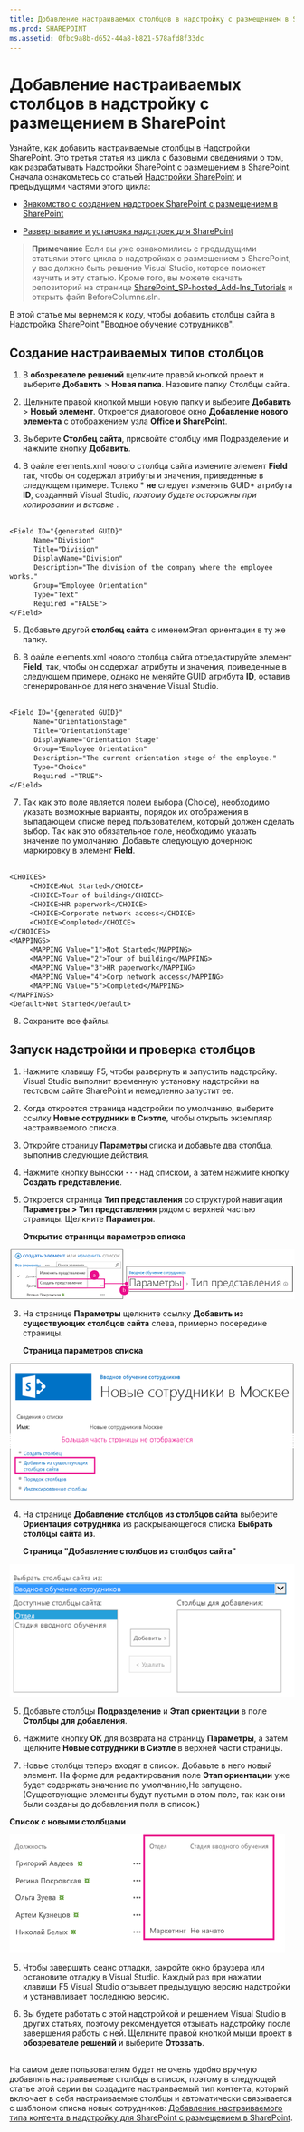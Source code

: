 ```yaml
---
title: Добавление настраиваемых столбцов в надстройку с размещением в SharePoint
ms.prod: SHAREPOINT
ms.assetid: 0fbc9a8b-d652-44a8-b821-578afd8f33dc
---
```



# Добавление настраиваемых столбцов в надстройку с размещением в SharePoint
Узнайте, как добавить настраиваемые столбцы в Надстройки SharePoint.
Это третья статья из цикла с базовыми сведениями о том, как разрабатывать Надстройки SharePoint с размещением в SharePoint. Сначала ознакомьтесь со статьей  [Надстройки SharePoint](sharepoint-add-ins.md) и предыдущими частями этого цикла:





-  [Знакомство с созданием надстроек SharePoint с размещением в SharePoint](get-started-creating-sharepoint-hosted-sharepoint-add-ins.md)


-  [Развертывание и установка надстроек для SharePoint](deploy-and-install-a-sharepoint-hosted-sharepoint-add-in.md)



> **Примечание**
> Если вы уже ознакомились с предыдущими статьями этого цикла о надстройках с размещением в SharePoint, у вас должно быть решение Visual Studio, которое поможет изучить и эту статью. Кроме того, вы можете скачать репозиторий на странице  [SharePoint_SP-hosted_Add-Ins_Tutorials](https://github.com/OfficeDev/SharePoint_SP-hosted_Add-Ins_Tutorials) и открыть файл BeforeColumns.sln.




В этой статье мы вернемся к коду, чтобы добавить столбцы сайта в Надстройка SharePoint "Вводное обучение сотрудников".
## Создание настраиваемых типов столбцов






1. В **обозревателе решений** щелкните правой кнопкой проект и выберите **Добавить** > **Новая папка**. Назовите папку Столбцы сайта.


2. Щелкните правой кнопкой мыши новую папку и выберите **Добавить** > **Новый элемент**. Откроется диалоговое окно **Добавление нового элемента** с отображением узла **Office и SharePoint**.


3. Выберите **Столбец сайта**, присвойте столбцу имя Подразделение и нажмите кнопку **Добавить**.


4. В файле elements.xml нового столбца сайта измените элемент **Field** так, чтобы он содержал атрибуты и значения, приведенные в следующем примере. Только * **не** следует изменять GUID*  атрибута **ID**, созданный Visual Studio,  *поэтому будьте осторожны при копировании и вставке*  .

 ```

<Field ID="{generated GUID}"
       Name="Division" 
       Title="Division" 
       DisplayName="Division" 
       Description="The division of the company where the employee works." 
       Group="Employee Orientation" 
       Type="Text" 
       Required ="FALSE">
</Field>
 ```

5. Добавьте другой **столбец сайта** с именемЭтап ориентации в ту же папку.


6. В файле elements.xml нового столбца сайта отредактируйте элемент **Field**, так, чтобы он содержал атрибуты и значения, приведенные в следующем примере, однако не меняйте GUID атрибута **ID**, оставив сгенерированное для него значение Visual Studio.

 ```

<Field ID="{generated GUID}"
       Name="OrientationStage" 
       Title="OrientationStage"
       DisplayName="Orientation Stage" 
       Group="Employee Orientation" 
       Description="The current orientation stage of the employee." 
       Type="Choice"
       Required ="TRUE">
</Field>
 ```

7. Так как это поле является полем выбора (Choice), необходимо указать возможные варианты, порядок их отображения в выпадающем списке перед пользователем, который должен сделать выбор. Так как это обязательное поле, необходимо указать значение по умолчанию. Добавьте следующую дочернюю маркировку в элемент **Field**.

 ```

<CHOICES>
      <CHOICE>Not Started</CHOICE>
      <CHOICE>Tour of building</CHOICE>
      <CHOICE>HR paperwork</CHOICE>
      <CHOICE>Corporate network access</CHOICE>
      <CHOICE>Completed</CHOICE>
</CHOICES>
<MAPPINGS>
      <MAPPING Value="1">Not Started</MAPPING>
      <MAPPING Value="2">Tour of building</MAPPING>
      <MAPPING Value="3">HR paperwork</MAPPING>
      <MAPPING Value="4">Corp network access</MAPPING>
      <MAPPING Value="5">Completed</MAPPING>
</MAPPINGS>
<Default>Not Started</Default>
 ```

8. Сохраните все файлы.



## Запуск надстройки и проверка столбцов






1. Нажмите клавишу F5, чтобы развернуть и запустить надстройку. Visual Studio выполнит временную установку надстройки на тестовом сайте SharePoint и немедленно запустит ее. 


2. Когда откроется страница надстройки по умолчанию, выберите ссылку **Новые сотрудники в Сиэтле**, чтобы открыть экземпляр настраиваемого списка.


3. Откройте страницу **Параметры** списка и добавьте два столбца, выполнив следующие действия.

1. Нажмите кнопку выноски **· · ·** над списком, а затем нажмите кнопку **Создать представление**.


2. Откроется страница **Тип представления** со структурой навигации **Параметры > Тип представления** рядом с верхней частью страницы. Щелкните **Параметры**.

   **Открытие страницы параметров списка**



![Список новых сотрудников в Сиэтле с кнопкой выноски и элементом создания представления, выделенным как первый шаг. Еще указана стрелка на страницу создания представления с выделенной строкой навигации "Параметры".](images/6c119cae-adf8-42ff-9890-f3aa1e11719d.png)





3. На странице **Параметры** щелкните ссылку **Добавить из существующих столбцов сайта** слева, примерно посередине страницы.

   **Страница параметров списка**



![Страница параметров экземпляра списка с выделенной ссылкой для добавления столбцов в разделе столбцов сайта.](images/a8698b77-b9d2-40f6-89f6-ccc3c6e06073.png)





4. На странице **Добавление столбцов из столбцов сайта** выберите **Ориентация сотрудника** из раскрывающегося списка **Выбрать столбцы сайта из**.

   **Страница "Добавление столбцов из столбцов сайта"**



![Элемент управления для выбора столбцов SharePoint. В раскрывающемся списке "Выбрать столбцы сайта" выбран пункт "Адаптация сотрудников".](images/3b33c622-c52a-45fd-8ea1-d7f307539753.png)





5. Добавьте столбцы **Подразделение** и **Этап ориентации** в поле **Столбцы для добавления**.


6. Нажмите кнопку **ОК** для возврата на страницу **Параметры**, а затем щелкните **Новые сотрудники в Сиэтле** в верхней части страницы.


4. Новые столбцы теперь входят в список. Добавьте в него новый элемент. На форме для редактирования поле **Этап ориентации** уже будет содержать значение по умолчанию,Не запущено. (Существующие элементы будут пустыми в этом поле, так как они были созданы до добавления поля в список.)

**Список с новыми столбцами**



![Список с новыми столбцами "Подразделение" и "Этап адаптации".](images/d4e17424-c06b-4635-aab8-4912cee5fe35.png)





5. Чтобы завершить сеанс отладки, закройте окно браузера или остановите отладку в Visual Studio. Каждый раз при нажатии клавиши F5 Visual Studio отзывает предыдущую версию надстройки и устанавливает последнюю версию.


6. Вы будете работать с этой надстройкой и решением Visual Studio в других статьях, поэтому рекомендуется отзывать надстройку после завершения работы с ней. Щелкните правой кнопкой мыши проект в **обозревателе решений** и выберите **Отозвать**.



## 
<a name="Nextsteps"> </a>

На самом деле пользователям будет не очень удобно вручную добавлять настраиваемые столбцы в список, поэтому в следующей статье этой серии вы создадите настраиваемый тип контента, который включает в себя настраиваемые столбцы и автоматически связывается с шаблоном списка новых сотрудников:  [Добавление настраиваемого типа контента в надстройку для SharePoint с размещением в SharePoint](add-a-custom-content-type-to-a-sharepoint-hostedsharepoint-add-in.md). 




